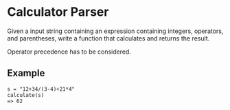 # Calculator Parser
Given a input string containing an expression containing integers, operators, and parentheses, write a function that calculates and returns the result.

Operator precedence has to be considered.

## Example
```
s = "12+34/(3-4)+21*4"
calculate(s)
=> 62
```
